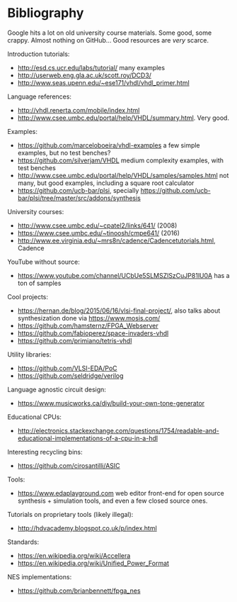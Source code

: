 # Bibliography

Google hits a lot on old university course materials. Some good, some crappy. Almost nothing on GitHub... Good resources are *very* scarce.

Introduction tutorials:

- <http://esd.cs.ucr.edu/labs/tutorial/> many examples
- <http://userweb.eng.gla.ac.uk/scott.roy/DCD3/>
- <http://www.seas.upenn.edu/~ese171/vhdl/vhdl_primer.html>

Language references:

- <http://vhdl.renerta.com/mobile/index.html>
- <http://www.csee.umbc.edu/portal/help/VHDL/summary.html>. Very good.

Examples:

- <https://github.com/marceloboeira/vhdl-examples> a few simple examples, but no test benches?
- <https://github.com/silverjam/VHDL> medium complexity examples, with test benches
- <http://www.csee.umbc.edu/portal/help/VHDL/samples/samples.html> not many, but good examples, including a square root calculator
- <https://github.com/ucb-bar/plsi>, specially <https://github.com/ucb-bar/plsi/tree/master/src/addons/synthesis>

University courses:

- <http://www.csee.umbc.edu/~cpatel2/links/641/> (2008)
- <https://www.csee.umbc.edu/~tinoosh/cmpe641/> (2016)
- <http://www.ee.virginia.edu/~mrs8n/cadence/Cadencetutorials.html>, Cadence

YouTube without source:

- <https://www.youtube.com/channel/UCbUe5SLMSZlSzCuJP81lU0A> has a ton of samples

Cool projects:

- <https://hernan.de/blog/2015/06/16/vlsi-final-project/>, also talks about synthesization done via <https://www.mosis.com/>
- <https://github.com/hamsternz/FPGA_Webserver>
- <https://github.com/fabioperez/space-invaders-vhdl>
- <https://github.com/primiano/tetris-vhdl>

Utility libraries:

- <https://github.com/VLSI-EDA/PoC>
- <https://github.com/seldridge/verilog>

Language agnostic circuit design:

- <https://www.musicworks.ca/diy/build-your-own-tone-generator>

Educational CPUs:

- <http://electronics.stackexchange.com/questions/1754/readable-and-educational-implementations-of-a-cpu-in-a-hdl>

Interesting recycling bins:

- <https://github.com/cirosantilli/ASIC>

Tools:

- <https://www.edaplayground.com> web editor front-end for open source synthesis + simulation tools, and even a few closed source ones.

Tutorials on proprietary tools (likely illegal):

- <http://hdvacademy.blogspot.co.uk/p/index.html>

Standards:

- <https://en.wikipedia.org/wiki/Accellera>
- <https://en.wikipedia.org/wiki/Unified_Power_Format>

NES implementations:

- <https://github.com/brianbennett/fpga_nes>
